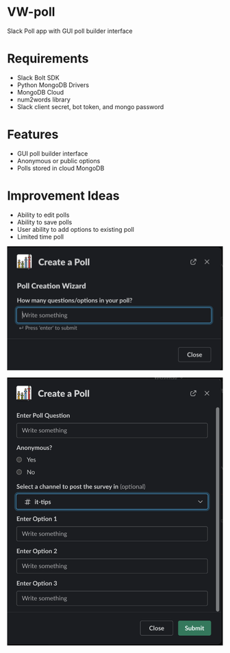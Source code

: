 # VW-poll
Slack Poll app with GUI poll builder interface

# Requirements
- Slack Bolt SDK
- Python MongoDB Drivers
- MongoDB Cloud
- num2words library 
- Slack client secret, bot token, and mongo password

# Features
- GUI poll builder interface
- Anonymous or public options
- Polls stored in cloud MongoDB

# Improvement Ideas
- Ability to edit polls
- Ability to save polls
- User ability to add options to existing poll
- Limited time poll 


![Slack-Poll-1](Slack-Poll-1.png)

![Slack-Poll-2](Slack-Poll-2.png)
